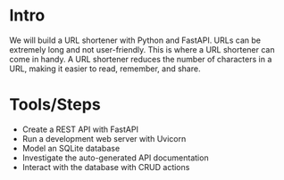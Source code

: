 # Intro
 We will build a URL shortener with Python and FastAPI. URLs can be extremely long and not user-friendly. This is where a URL shortener can come in handy. A URL shortener reduces the number of characters in a URL, making it easier to read, remember, and share.

# Tools/Steps
- Create a REST API with FastAPI
- Run a development web server with Uvicorn
- Model an SQLite database
- Investigate the auto-generated API documentation
- Interact with the database with CRUD actions

